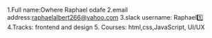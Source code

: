 1.Full name:Owhere Raphael odafe
2.email address:raphaelalbert266@yahoo.com
3.slack username: Raphael1️⃣
4.Tracks: frontend and design 
5. Courses: html,css,JavaScript, UI/UX
